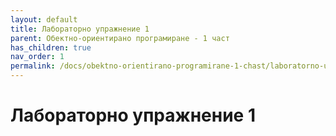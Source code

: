 ```yaml
---
layout: default
title: Лабораторно упражнение 1
parent: Обектно-ориентирано програмиране - 1 част
has_children: true
nav_order: 1
permalink: /docs/obektno-orientirano-programirane-1-chast/laboratorno-uprazhnenie-1
---
```


# Лабораторно упражнение 1

